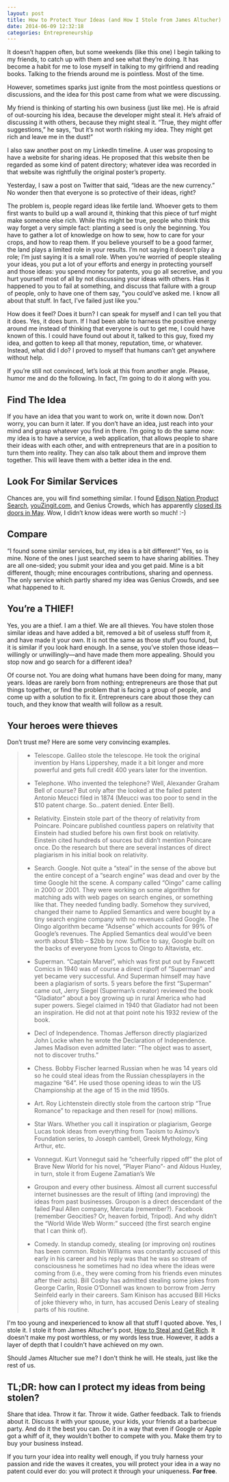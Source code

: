 ```yaml
---
layout: post
title: How to Protect Your Ideas (and How I Stole from James Altucher)
date: 2014-06-09 12:32:18
categories: Entrepreneurship 
---
```


It doesn’t happen often, but some weekends (like this one) I begin talking to my friends, to catch up with them and see what they’re doing. It has become a habit for me to lose myself in talking to my girlfriend and reading books. Talking to the friends around me is pointless. Most of the time.

However, sometimes sparks just ignite from the most pointless questions or discussions, and the idea for this post came from what we were discussing.

My friend is thinking of starting his own business (just like me). He is afraid of out-sourcing his idea, because the developer might steal it. He’s afraid of discussing it with others, because they might steal it. “True, they might offer suggestions,” he says, “but it’s not worth risking my idea. They might get rich and leave me in the dust!”

I also saw another post on my LinkedIn timeline. A user was proposing to have a website for sharing ideas. He proposed that this website then be regarded as some kind of patent directory; whatever idea was recorded in that website was rightfully the original poster’s property.

Yesterday, I saw a post on Twitter that said, “Ideas are the new currency.” No wonder then that everyone is so protective of their ideas, right?

The problem is, people regard ideas like fertile land. Whoever gets to them first wants to build up a wall around it, thinking that this piece of turf might make someone else rich. While this might be true, people who think this way forget a very simple fact: planting a seed is only the beginning. You have to gather a lot of knowledge on how to sew, how to care for your crops, and how to reap them. If you believe yourself to be a good farmer, the land plays a limited role in your results. I’m not saying it doesn’t play a role; I’m just saying it is a small role.
When you’re worried of people stealing your ideas, you put a lot of your efforts and energy in protecting yourself and those ideas: you spend money for patents, you go all secretive, and you hurt yourself most of all by not discussing your ideas with others. Has it happened to you to fail at something, and discuss that failure with a group of people, only to have one of them say, “you could’ve asked me. I know all about that stuff. In fact, I’ve failed just like you.”

How does it feel? Does it burn? I can speak for myself and I can tell you that it does. Yes, it does burn. If I had been able to harness the positive energy around me instead of thinking that everyone is out to get me, I could have known of this. I could have found out about it, talked to this guy, fixed my idea, and gotten to keep all that money, reputation, time, or whatever. Instead, what did I do? I proved to myself that humans can’t get anywhere without help.

If you’re still not convinced, let’s look at this from another angle. Please, humor me and do the following. In fact, I’m going to do it along with you.

## Find The Idea

If you have an idea that you want to work on, write it down now. Don’t worry, you can burn it later. If you don’t have an idea, just reach into your mind and grasp whatever you find in there. I’m going to do the same now: my idea is to have a service, a web application, that allows people to share their ideas with each other, and with entrepreneurs that are in a position to turn them into reality. They can also talk about them and improve them together. This will leave them with a better idea in the end.

## Look For Similar Services

Chances are, you will find something similar. I found [Edison Nation Product Search]( http://www.edisonnation.com/searches), [youZingit.com]( http://www.youzingit.com/), and Genius Crowds, which has apparently [closed its doors in May]( http://www.crowdsourcing.org/editorial/genius-crowds-closes-its-doors/25946). Wow, I didn’t know ideas were worth so much! :-)

## Compare

“I found some similar services, but, my idea is a bit different!” Yes, so is mine. None of the ones I just searched seem to have sharing abilities. They are all one-sided; you submit your idea and you get paid. Mine is a bit different, though; mine encourages contributions, sharing and openness. The only service which partly shared my idea was Genius Crowds, and see what happened to it.

## You’re a THIEF!

Yes, you are a thief. I am a thief. We are all thieves. You have stolen those similar ideas and have added a bit, removed a bit of useless stuff from it, and have made it your own. It is not the same as those stuff you found, but it is similar if you look hard enough. In a sense, you’ve stolen those ideas—willingly or unwillingly—and have made them more appealing. Should you stop now and go search for a different idea?

Of course not. You are doing what humans have been doing for many, many years. Ideas are rarely born from nothing; entrepreneurs are those that put things together, or find the problem that is facing a group of people, and come up with a solution to fix it. Entrepreneurs care about those they can touch, and they know that wealth will follow as a result.

## Your heroes were thieves

Don’t trust me? Here are some very convincing examples.

> - Telescope.  Galileo stole the telescope. He took the original invention by Hans Lippershey, made it a bit longer and more powerful and gets full credit 400 years later for the invention.
>
> - Telephone. Who invented the telephone? Well, Alexander Graham Bell  of course? But only after the looked at the failed patent Antonio Meucci filed in 1874 (Meucci was too poor to send in the $10 patent charge. So…patent denied. Enter Bell).
>
> - Relativity. Einstein stole part of the theory of relativity from Poincare. Poincare published countless papers on relativity that Einstein had studied before his own first book on relativity. Einstein cited hundreds of sources but didn’t mention Poincare once. Do the research but there are several instances of direct plagiarism in his initial book on relativity.
>
> - Search.  Google. Not quite a “steal” in the sense of the above but the entire concept of a “search engine” was dead and over by the time Google hit the scene. A company called “Oingo” came calling in 2000 or 2001. They were working on some algorithm for matching ads with web pages on search engines, or something like that. They needed funding badly. Somehow they survived, changed their name to Applied Semantics and were bought by a tiny search engine company with no revenues called Google. The Oingo algorithm became “Adsense” which accounts for 99% of Google’s revenues. The Applied Semantics deal would’ve been worth about $1bb – $2bb by now. Suffice to say, Google built on the backs of everyone from Lycos to Oingo to Altavista, etc.
>
> - Superman.   “Captain Marvel”, which was first put out by Fawcett Comics in 1940 was of course a direct ripoff of “Superman” and yet became very successful. And Superman himself may have been a plagiarism of sorts. 5 years before the first “Superman” came out, Jerry Siegel (Superman’s creator) reviewed the book “Gladiator” about a boy growing up in rural America who had super powers. Siegel claimed in 1940 that Gladiator had not been an inspiration. He did not at that point note his 1932 review of the book.
>
> - Decl of Independence. Thomas Jefferson directly plagiarized John Locke when he wrote the Declaration of Independence. James Madison even admitted later: “The object was to assert, not to discover truths.”
>
> - Chess. Bobby Fischer learned Russian when he was 14 years old so he could steal ideas from the Russian chessplayers in the magazine “64”. He used those opening ideas to win the US Championship at the age of 15 in the mid 1950s.
> - Art. Roy Lichtenstein directly stole from the cartoon strip “True Romance” to repackage and then resell for (now) millions.
>
> - Star Wars. Whether you call it inspiration or plagiarism, George Lucas took ideas from everything from Taoism to Asimov’s Foundation series, to Joseph cambell, Greek Mythology, King Arthur, etc.
>
> - Vonnegut. Kurt Vonnegut said he “cheerfully ripped off” the plot of Brave New World for his novel, “Player Piano”- and Aldous Huxley, in turn, stole it from Eugene Zamatian’s We 
>
> - Groupon and every other business. Almost all current successful internet businesses are the result of lifting (and improving) the ideas from past businesses. Groupon is a direct descendant of the failed Paul Allen company, Mercata (remember?). Facebook (remember Geocities? Or, heaven forbid, Tripod). And why didn’t the “World Wide Web Worm:” succeed (the first search engine that I can think of). 
>
> - Comedy. In standup comedy, stealing (or improving on) routines has been common. Robin Williams was constantly accused of this early in his career and his reply was that he was so stream of consciousness he sometimes had no idea where the ideas were coming from (i.e., they were coming from his friends even minutes after their acts). Bill Cosby has admitted stealing some jokes from George Carlin, Rosie O’Donnell was known to borrow from Jerry Seinfeld early in their careers. Sam Kinison has accused Bill Hicks of joke thievery who, in turn, has accused Denis Leary of stealing parts of his routine.

I'm too young and inexperienced to know all that stuff I quoted above. Yes, I stole it. I stole it from James Altucher's post, [How to Steal and Get Rich](http://www.jamesaltucher.com/2011/01/how-to-steal-and-get-rich/). It doesn't make my post worthless, or my words less true. However, it adds a layer of depth that I couldn't have achieved on my own.

Should James Altucher sue me? I don't think he will. He steals, just like the rest of us.

## TL;DR: how can I protect my ideas from being stolen?

Share that idea. Throw it far. Throw it wide. Gather feedback. Talk to friends about it. Discuss it with your spouse, your kids, your friends at a barbecue party. And do it the best you can. Do it in a way that even if Google or Apple got a whiff of it, they wouldn't bother to compete with you. Make them try to buy your business instead.

If you turn your idea into reality well enough, if you truly harness your passion and ride the waves it creates, you will protect your idea in a way no patent could ever do: you will protect it through your uniqueness. **For free**.